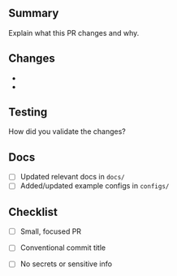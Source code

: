 ## Summary

Explain what this PR changes and why.

## Changes

- 
- 

## Testing

How did you validate the changes?

## Docs

- [ ] Updated relevant docs in `docs/`
- [ ] Added/updated example configs in `configs/`

## Checklist

- [ ] Small, focused PR
- [ ] Conventional commit title
- [ ] No secrets or sensitive info

